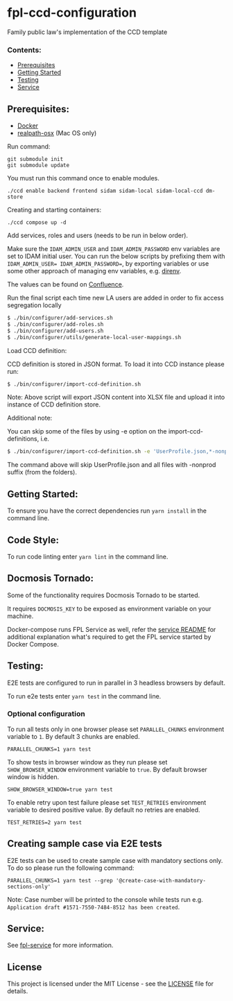 # fpl-ccd-configuration
Family public law's implementation of the CCD template

### Contents:
- [Prerequisites](#prerequisites)
- [Getting Started](#getting-started)
- [Testing](#testing)
- [Service](#service)

## Prerequisites:

- [Docker](https://www.docker.com)
- [realpath-osx](https://github.com/harto/realpath-osx) (Mac OS only)


Run command:
```
git submodule init
git submodule update
```

You must run this command once to enable modules.
```
./ccd enable backend frontend sidam sidam-local sidam-local-ccd dm-store
```

Creating and starting containers:
```
./ccd compose up -d
```

Add services, roles and users (needs to be run in below order).

Make sure the `IDAM_ADMIN_USER` and `IDAM_ADMIN_PASSWORD` env variables are set to IDAM initial user.
You can run the below scripts by prefixing them with `IDAM_ADMIN_USER= IDAM_ADMIN_PASSWORD=`, 
by exporting variables or use some other approach of managing env variables, 
e.g. [direnv](https://direnv.net).  

The values can be found on [Confluence](https://tools.hmcts.net/confluence/x/eQP3P).

Run the final script each time new LA users are added in order to fix access segregation locally

```bash
$ ./bin/configurer/add-services.sh
$ ./bin/configurer/add-roles.sh
$ ./bin/configurer/add-users.sh
$ ./bin/configurer/utils/generate-local-user-mappings.sh

```

Load CCD definition:

CCD definition is stored in JSON format. To load it into CCD instance please run: 

```bash
$ ./bin/configurer/import-ccd-definition.sh
```

Note: Above script will export JSON content into XLSX file and upload it into instance of CCD definition store.

Additional note:

You can skip some of the files by using -e option on the import-ccd-definitions, i.e.

```bash
$ ./bin/configurer/import-ccd-definition.sh -e 'UserProfile.json,*-nonprod.json
```

The command above will skip UserProfile.json and all files with -nonprod suffix (from the folders).

## Getting Started:
To ensure you have the correct dependencies run `yarn install` in the command line.

## Code Style:
To run code linting enter `yarn lint` in the command line.

## Docmosis Tornado:

Some of the functionality requires Docmosis Tornado to be started. 

It requires `DOCMOSIS_KEY` to be exposed as environment variable on your machine.
 
Docker-compose runs FPL Service as well, refer the  [service README](service/README.md) 
for additional explanation what's required to get the FPL service started by Docker Compose.  

## Testing:
E2E tests are configured to run in parallel in 3 headless browsers by default.

To run e2e tests enter `yarn test` in the command line.

### Optional configuration

To run all tests only in one browser please set `PARALLEL_CHUNKS` environment variable to `1`. By default 3 chunks are enabled.

```$bash
PARALLEL_CHUNKS=1 yarn test
```

To show tests in browser window as they run please set `SHOW_BROWSER_WINDOW` environment variable to `true`. By default browser window is hidden.

```$bash
SHOW_BROWSER_WINDOW=true yarn test
```

To enable retry upon test failure please set `TEST_RETRIES` environment variable to desired positive value. By default no retries are enabled. 

```$bash
TEST_RETRIES=2 yarn test
```

## Creating sample case via E2E tests

E2E tests can be used to create sample case with mandatory sections only. To do so please run the following command:

```$bash
PARALLEL_CHUNKS=1 yarn test --grep '@create-case-with-mandatory-sections-only'
```

Note: Case number will be printed to the console while tests run e.g. `Application draft #1571-7550-7484-8512 has been created`.

## Service:
See [fpl-service](service/README.md) for more information.

## License
This project is licensed under the MIT License - see the [LICENSE](LICENSE.md) file for details.
